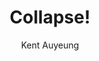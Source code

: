 ---
title: Collapse!
slug: collapse
data: 04-10-2021
author: Kent Auyeung
excerpt: Something is happening in this image if you look closer.
image: '/images/hamza-madrid-ji5Qox-bhVY-unsplash.jpg'
---